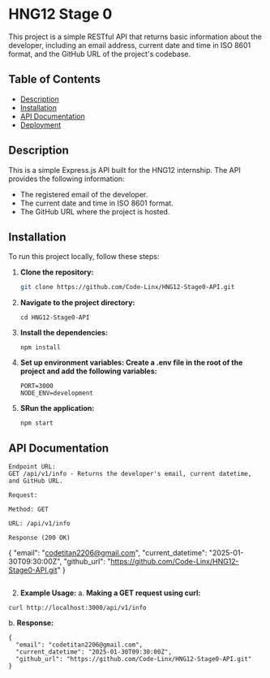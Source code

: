 # HNG12 Stage 0

This project is a simple RESTful API that returns basic information about the developer, including an email address, current date and time in ISO 8601 format, and the GitHub URL of the project's codebase.

## Table of Contents

- [Description](#description)
- [Installation](#installation)
- [API Documentation](#api-documentation)
- [Deployment](#deployment)

## Description

This is a simple Express.js API built for the HNG12 internship. The API provides the following information:

- The registered email of the developer.
- The current date and time in ISO 8601 format.
- The GitHub URL where the project is hosted.

## Installation

To run this project locally, follow these steps:

1. **Clone the repository:**

   ```bash
   git clone https://github.com/Code-Linx/HNG12-Stage0-API.git

   ```

2. **Navigate to the project directory:**

   ```
   cd HNG12-Stage0-API

   ```

3. **Install the dependencies:**

   ```
   npm install
   ```

4. **Set up environment variables: Create a .env file in the root of the project and add the following variables:**

   ```
   PORT=3000
   NODE_ENV=development
   ```

5. **SRun the application:**

   ```
   npm start
   ```

## API Documentation

```
Endpoint URL:
GET /api/v1/info - Returns the developer's email, current datetime, and GitHub URL.

Request:

Method: GET

URL: /api/v1/info

Response (200 OK)
```

{
"email": "codetitan2206@gmail.com",
"current_datetime": "2025-01-30T09:30:00Z",
"github_url": "https://github.com/Code-Linx/HNG12-Stage0-API.git"
}

```

```

2. **Example Usage:**
   a. **Making a GET request using curl:**

```
curl http://localhost:3000/api/v1/info
```

b. **Response:**

```
{
  "email": "codetitan2206@gmail.com",
  "current_datetime": "2025-01-30T09:30:00Z",
  "github_url": "https://github.com/Code-Linx/HNG12-Stage0-API.git"
}

```
